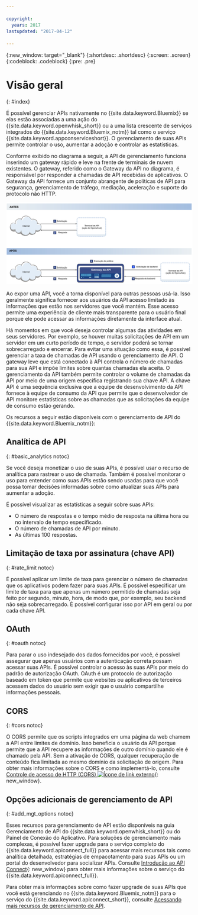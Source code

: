 ```yaml
---

copyright:
  years: 2017
lastupdated: "2017-04-12"

---
```



{:new_window: target="_blank"}
{:shortdesc: .shortdesc}
{:screen: .screen}
{:codeblock: .codeblock}
{:pre: .pre}

# Visão geral
{: #index}

É possível gerenciar APIs nativamente no {{site.data.keyword.Bluemix}} se elas estão associadas a uma ação do {{site.data.keyword.openwhisk_short}} ou a uma lista crescente de serviços integrados do {{site.data.keyword.Bluemix_notm}} tal como o serviço {{site.data.keyword.appconserviceshort}}. O gerenciamento de suas APIs permite controlar o uso, aumentar a adoção e controlar as estatísticas.

Conforme exibido no diagrama a seguir, a API de gerenciamento funciona inserindo um gateway rápido e leve na frente de terminais de nuvem existentes. O gateway, referido como o Gateway da API no diagrama, é responsável por responder a chamadas de API recebidas de aplicativos. O Gateway da API fornece um conjunto abrangente de políticas de API para segurança, gerenciamento de tráfego, mediação, aceleração e suporte do protocolo não HTTP.

![Fluxo do Gateway da API.](images/bluemix-native-apim-flow_ow.png "Fluxo de gerenciamento de API.")

Ao expor uma API, você a torna disponível para outras pessoas usá-la. Isso geralmente significa fornecer aos usuários da API acesso limitado às informações que estão nos servidores que você mantém. Esse acesso permite uma experiência de cliente mais transparente para o usuário final porque ele pode acessar as informações diretamente da interface atual.

Há momentos em que você deseja controlar algumas das atividades em seus servidores. Por exemplo, se houver muitas solicitações de API em um servidor em um curto período de tempo, o servidor poderá se tornar sobrecarregado e encerrar. Para evitar uma situação como essa, é possível gerenciar a taxa de chamadas de API usando o gerenciamento de API. O gateway leve que está conectado à API controla o número de chamadas para sua API e impõe limites sobre quantas chamadas ela aceita. O
gerenciamento da API também permite controlar o volume de chamadas da API por meio de uma origem específica registrando sua chave API. A chave API é uma sequência exclusiva que a equipe de desenvolvimento da API fornece à equipe de consumo da API que permite que o desenvolvedor de API monitore estatísticas sobre as chamadas que as solicitações da equipe de consumo estão gerando.  

Os recursos a seguir estão disponíveis com o gerenciamento de API do {{site.data.keyword.Bluemix_notm}}:
## Analítica de API
{: #basic_analytics notoc}

Se você deseja monetizar o uso de suas APIs, é possível usar o recurso de analítica para rastrear o uso de chamada. Também é possível monitorar o uso para entender como suas APIs estão sendo usadas para que você possa tomar decisões informadas sobre como atualizar suas APIs para aumentar a adoção.

É possível visualizar as estatísticas a seguir sobre suas APIs:
* O número de respostas e o tempo médio de resposta na última hora ou no intervalo de tempo especificado.
* O número de chamadas de API por minuto.
* As últimas 100 respostas.

## Limitação de taxa por assinatura (chave API)
{: #rate_limit notoc}

É possível aplicar um limite de taxa para gerenciar o número de chamadas que os aplicativos podem fazer para suas APIs. É possível especificar um limite de taxa para que apenas um número permitido de chamadas seja feito por segundo, minuto, hora, de modo que, por exemplo, seu backend não seja sobrecarregado. É possível configurar isso por API em geral ou por cada chave API.

## OAuth
{: #oauth notoc}

Para parar o uso indesejado dos dados fornecidos por você, é possível assegurar que apenas usuários com a autenticação correta possam acessar suas APIs. É possível controlar o acesso às suas APIs por meio do padrão de autorização OAuth. OAuth é um
protocolo de autorização baseado em token que permite que websites ou aplicativos de terceiros acessem
dados do usuário sem exigir que o usuário compartilhe informações pessoais.

## CORS
{: #cors notoc}

O CORS permite que os scripts integrados em uma página da web chamem a API entre limites de domínio. Isso beneficia o usuário da API porque permite que a API recupere as informações de outro domínio quando ele é chamado pela API. Sem a ativação de CORS, qualquer recuperação de conteúdo fica limitada ao mesmo domínio da solicitação de origem. Para obter mais informações sobre o CORS e como implementá-lo, consulte [Controle de acesso de HTTP (CORS) ![Ícone de link externo](../../icons/launch-glyph.svg "Ícone de link externo")](https://developer.mozilla.org/en-US/docs/Web/HTTP/Access_control_CORS.html){: new_window}.

## Opções adicionais de gerenciamento de API
{: #add_mgt_options notoc}

Esses recursos para gerenciamento de API estão disponíveis na guia Gerenciamento de API do {{site.data.keyword.openwhisk_short}} ou do Painel de Conexão do Aplicativo. Para soluções de gerenciamento mais complexas, é possível fazer upgrade para o serviço completo do {{site.data.keyword.apiconnect_full}} para acessar mais recursos tais como analítica detalhada, estratégias de empacotamento para suas APIs ou um portal do desenvolvedor para socializar APIs. Consulte [Introdução ao API Connect](https://console.ng.bluemix.net/docs/services/apiconnect/index.html){: new_window} para obter mais informações sobre o serviço do {{site.data.keyword.apiconnect_full}}.

Para obter mais informações sobre como fazer upgrade de suas APIs que você está gerenciando no {{site.data.keyword.Bluemix_notm}} para o serviço do {{site.data.keyword.apiconnect_short}}, consulte [Acessando mais recursos de gerenciamento de API](upgrade.html).

